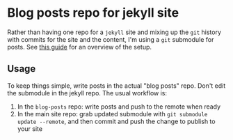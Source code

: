 # Blog posts repo for jekyll site

Rather than having one repo for a `jekyll` site and mixing up the `git` history with commits for the site and the content, I'm using a `git` submodule for posts.
See [this guide](http://jry.io/posts/make-your-jekyll-blog-awesome-with-git-submodules/) for an overview of the setup.

## Usage

To keep things simple, write posts in the actual "blog posts" repo.
Don't edit the submodule in the jekyll repo.
The usual workflow is:

1. In the `blog-posts` repo: write posts and push to the remote when ready
2. In the main site repo: grab updated submodule with `git submodule update --remote`, and then commit and push the change to publish to your site

